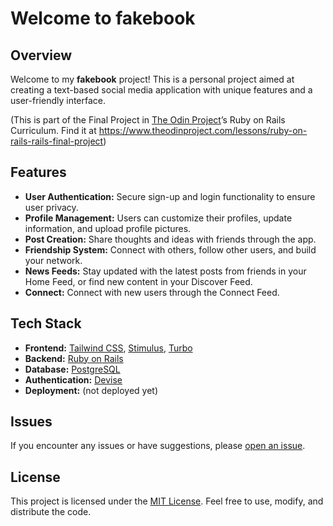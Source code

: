 # Welcome to fakebook

## Overview

Welcome to my **fakebook** project! This is a personal project aimed at creating a text-based social media application with unique features and a user-friendly interface.

(This is part of the Final Project in [The Odin Project](https://www.theodinproject.com)’s Ruby on Rails Curriculum. Find it at https://www.theodinproject.com/lessons/ruby-on-rails-rails-final-project)

## Features

- **User Authentication:** Secure sign-up and login functionality to ensure user privacy.
- **Profile Management:** Users can customize their profiles, update information, and upload profile pictures.
- **Post Creation:** Share thoughts and ideas with friends through the app.
- **Friendship System:** Connect with others, follow other users, and build your network.
- **News Feeds:** Stay updated with the latest posts from friends in your Home Feed, or find new content in your Discover Feed.
- **Connect:** Connect with new users through the Connect Feed.

## Tech Stack

- **Frontend:** [Tailwind CSS](https://tailwindcss.com), [Stimulus](https://stimulus.hotwired.dev/), [Turbo](https://turbo.hotwired.dev/)
- **Backend:** [Ruby on Rails](https://rubyonrails.org/)
- **Database:** [PostgreSQL](https://www.postgresql.org/)
- **Authentication:** [Devise](https://github.com/heartcombo/devise)
- **Deployment:** (not deployed yet)

## Issues

If you encounter any issues or have suggestions, please [open an issue](https://github.com/bradenr402/fakebook/issues).

## License

This project is licensed under the [MIT License](https://opensource.org/license/mit/). Feel free to use, modify, and distribute the code.
